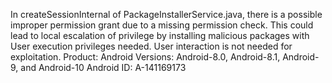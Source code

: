 In createSessionInternal of PackageInstallerService.java, there is a possible improper permission grant due to a missing permission check. This could lead to local escalation of privilege by installing malicious packages with User execution privileges needed. User interaction is not needed for exploitation. Product: Android Versions: Android-8.0, Android-8.1, Android-9, and Android-10 Android ID: A-141169173